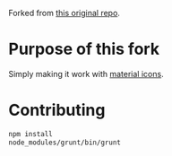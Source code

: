 Forked from [this original repo](https://github.com/vakata/jstree).

# Purpose of this fork

Simply making it work with [material icons](https://material.io/resources/icons/).

# Contributing

```sh
npm install
node_modules/grunt/bin/grunt
```
